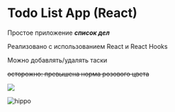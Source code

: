 # Todo List App (React)

Простое приложение ***список дел*** 

Реализовано с использованием React и React Hooks

Можно добавлять/удалять таски 

~~осторожно: превышена норма розового цвета~~



<a href="https://codeclimate.com/github/MrsDante/todoList/maintainability"><img src="https://api.codeclimate.com/v1/badges/5fb58e2bc1e81b9cecf2/maintainability" /></a>

![hippo](https://gifs.com/gif/todolist-OgzW9r)